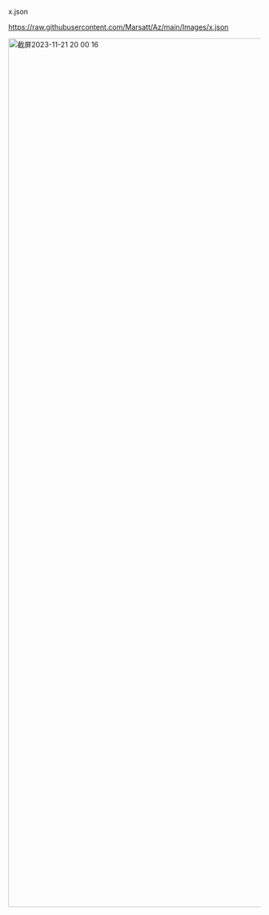 x.json

https://raw.githubusercontent.com/Marsatt/Az/main/Images/x.json

<img width="1735" alt="截屏2023-11-21 20 00 16" src="https://github.com/Marsatt/Az/assets/62168278/3b5d156b-02b1-4cba-a5f1-3c824bad312c">
